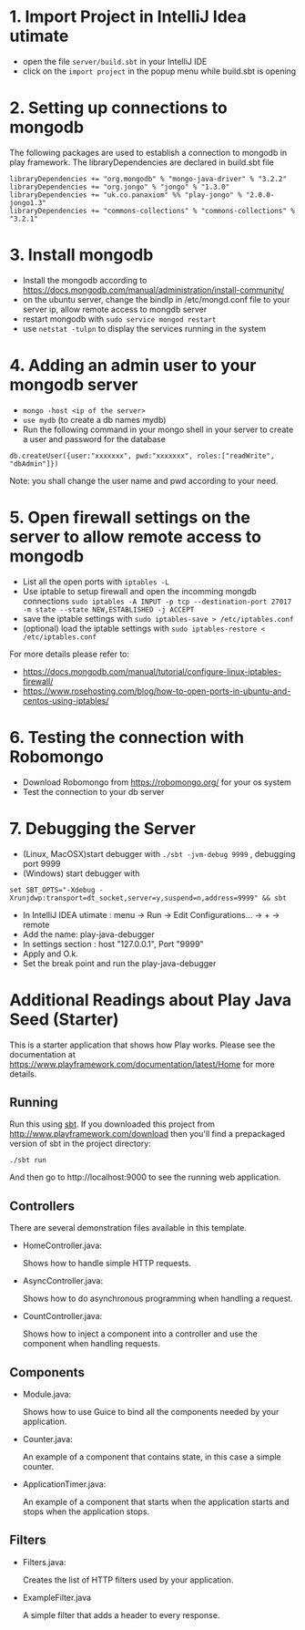 # 1. Import Project in IntelliJ Idea utimate
* open the file `server/build.sbt` in your IntelliJ IDE
* click on the `import project` in the popup menu while build.sbt is opening 

# 2. Setting up connections to mongodb
The following packages are used to establish a connection to mongodb in play framework. The libraryDependencies are declared in build.sbt file
```
libraryDependencies += "org.mongodb" % "mongo-java-driver" % "3.2.2"
libraryDependencies += "org.jongo" % "jongo" % "1.3.0"
libraryDependencies += "uk.co.panaxiom" %% "play-jongo" % "2.0.0-jongo1.3"
libraryDependencies += "commons-collections" % "commons-collections" % "3.2.1"
``` 

# 3. Install mongodb
* Install the mongodb according to https://docs.mongodb.com/manual/administration/install-community/
* on the ubuntu server, change the bindIp in /etc/mongd.conf file to your server ip, allow remote access to mongdb server
* restart mongodb with `sudo service mongod restart`
* use `netstat -tulpn` to display the services running in the system


# 4. Adding an admin user to your mongodb server
* `mongo -host <ip of the server>`
* `use mydb` (to create a db names mydb)
* Run the following command in your mongo shell in your server to create a user and password for the database
```
db.createUser({user:"xxxxxxx", pwd:"xxxxxxx", roles:["readWrite", "dbAdmin"]})
```
Note: you shall change the user name and pwd according to your need.

# 5. Open firewall settings on the server to allow remote access to mongodb
* List all the open ports with `iptables -L`
* Use iptable to setup firewall and open the incomming mongdb connections `sudo iptables -A INPUT -p tcp --destination-port 27017 -m state --state NEW,ESTABLISHED -j ACCEPT`
* save the iptable settings with `sudo iptables-save > /etc/iptables.conf`
* (optional) load the iptable settings with `sudo iptables-restore < /etc/iptables.conf`

For more details please refer to:
* https://docs.mongodb.com/manual/tutorial/configure-linux-iptables-firewall/
* https://www.rosehosting.com/blog/how-to-open-ports-in-ubuntu-and-centos-using-iptables/

# 6. Testing the connection with Robomongo
* Download Robomongo from https://robomongo.org/ for your os system
* Test the connection to your db server

# 7. Debugging the Server
* (Linux, MacOSX)start debugger with `./sbt -jvm-debug 9999` , debugging port 9999
* (Windows) start debugger with
```console
set SBT_OPTS="-Xdebug -Xrunjdwp:transport=dt_socket,server=y,suspend=n,address=9999" && sbt
```
* In IntelliJ IDEA utimate : menu -> Run -> Edit Configurations... -> + -> remote 
* Add the name: play-java-debugger
* In settings section : host "127.0.0.1", Port "9999"
* Apply and O.k.
* Set the break point and run the play-java-debugger

<!-- windows reference from https://stackoverflow.com/questions/23332378/how-can-i-enable-remote-debugging-for-sbt-in-windows -->

# Additional Readings about Play Java Seed (Starter)

This is a starter application that shows how Play works.  Please see the documentation at https://www.playframework.com/documentation/latest/Home for more details.

## Running

Run this using [sbt](http://www.scala-sbt.org/).  If you downloaded this project from http://www.playframework.com/download then you'll find a prepackaged version of sbt in the project directory:

```
./sbt run
```

And then go to http://localhost:9000 to see the running web application.

## Controllers

There are several demonstration files available in this template.

- HomeController.java:

  Shows how to handle simple HTTP requests.

- AsyncController.java:

  Shows how to do asynchronous programming when handling a request.

- CountController.java:

  Shows how to inject a component into a controller and use the component when
  handling requests.

## Components

- Module.java:

  Shows how to use Guice to bind all the components needed by your application.

- Counter.java:

  An example of a component that contains state, in this case a simple counter.

- ApplicationTimer.java:

  An example of a component that starts when the application starts and stops
  when the application stops.

## Filters

- Filters.java:

  Creates the list of HTTP filters used by your application.

- ExampleFilter.java

  A simple filter that adds a header to every response.
